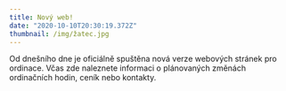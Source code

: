 ```yaml
---
title: Nový web!
date: "2020-10-10T20:30:19.372Z"
thumbnail: /img/žatec.jpg
---
```

Od dnešního dne je oficiálně spuštěna nová verze webových stránek pro ordinace. Včas zde naleznete informaci o plánovaných změnách ordinačních hodin, ceník nebo kontakty.